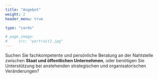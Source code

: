```yaml
---
title: "Angebot"
weight: 2
header_menu: true

type: "cards"

# page_image:
#     src: "portrait2.jpg"
---
```


Suchen Sie fachkompetente und persönliche Beratung an der Nahtstelle zwischen **Staat und öffentlichen Unternehmen**, oder benötigen Sie Unterstützung bei anstehenden strategischen und organisatorischen Veränderungen? 

